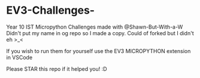 # EV3-Challenges-
Year 10 IST Micropython Challenges made with @Shawn-But-With-a-W
Didn't put my name in og repo so I made a copy. Could of forked but I didn't eh >_<

If you wish to run them for yourself use the EV3 MICROPYTHON extension in VSCode

Please STAR this repo if it helped you! :D
